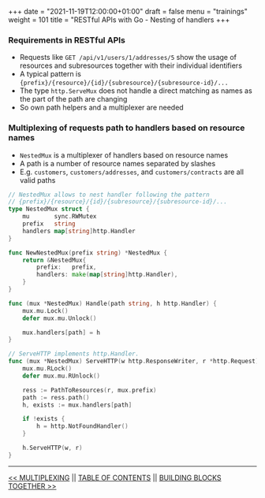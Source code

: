 +++
date = "2021-11-19T12:00:00+01:00"
draft = false
menu = "trainings"
weight = 101
title = "RESTful APIs with Go - Nesting of handlers
+++

### Requirements in RESTful APIs

* Requests like `GET /api/v1/users/1/addresses/5` show the usage of resources and subresources together with their individual identifiers
* A typical pattern is `{prefix}/{resource}/{id}/{subresource}/{subresource-id}/...`
* The type `http.ServeMux` does not handle a direct matching as names as the part of the path are changing
* So own path helpers and a multiplexer are needed

### Multiplexing of requests path to handlers based on resource names

* `NestedMux` is a multiplexer of handlers based on resource names
* A path is a number of resource names separated by slashes
* E.g. `customers`, `customers/addresses`, and `customers/contracts` are all valid paths

```go
// NestedMux allows to nest handler following the pattern
// {prefix}/{resource}/{id}/{subresource}/{subresource-id}/...
type NestedMux struct {
	mu       sync.RWMutex
	prefix   string
	handlers map[string]http.Handler
}

func NewNestedMux(prefix string) *NestedMux {
	return &NestedMux{
		prefix:   prefix,
		handlers: make(map[string]http.Handler),
	}
}

func (mux *NestedMux) Handle(path string, h http.Handler) {
	mux.mu.Lock()
	defer mux.mu.Unlock()

	mux.handlers[path] = h
}

// ServeHTTP implements http.Handler.
func (mux *NestedMux) ServeHTTP(w http.ResponseWriter, r *http.Request) {
	mux.mu.RLock()
	defer mux.mu.RUnlock()

	ress := PathToResources(r, mux.prefix)
	path := ress.path()
	h, exists := mux.handlers[path]

	if !exists {
		h = http.NotFoundHandler()
	}

	h.ServeHTTP(w, r)
}
```

---

[<< MULTIPLEXING](multiplexing.md) ||  [TABLE OF CONTENTS](../index.md) || [BUILDING BLOCKS TOGETHER >>](buildingblocks.md)
